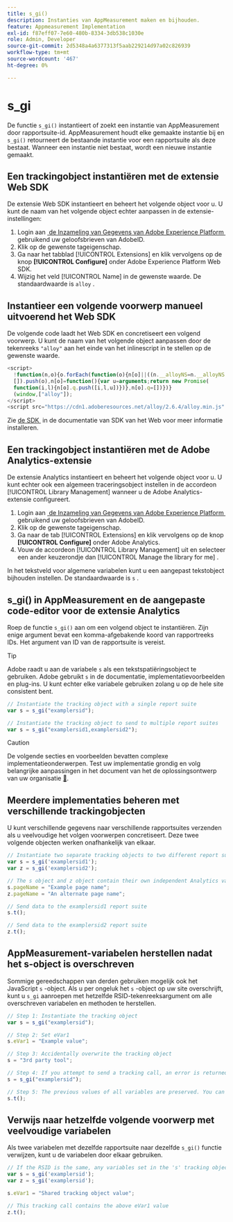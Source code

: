 ```yaml
---
title: s_gi()
description: Instanties van AppMeasurement maken en bijhouden.
feature: Appmeasurement Implementation
exl-id: f87eff07-7e60-480b-8334-3db538c1030e
role: Admin, Developer
source-git-commit: 2d5348a4a6377313f5aab229214d97a02c826939
workflow-type: tm+mt
source-wordcount: '467'
ht-degree: 0%

---
```


# s_gi

De functie `s_gi()` instantieert of zoekt een instantie van AppMeasurement door rapportsuite-id. AppMeasurement houdt elke gemaakte instantie bij en `s_gi()` retourneert de bestaande instantie voor een rapportsuite als deze bestaat. Wanneer een instantie niet bestaat, wordt een nieuwe instantie gemaakt.

## Een trackingobject instantiëren met de extensie Web SDK

De extensie Web SDK instantieert en beheert het volgende object voor u. U kunt de naam van het volgende object echter aanpassen in de extensie-instellingen:

1. Login aan [&#x200B; de Inzameling van Gegevens van Adobe Experience Platform &#x200B;](https://experience.adobe.com/data-collection) gebruikend uw geloofsbrieven van AdobeID.
1. Klik op de gewenste tageigenschap.
1. Ga naar het tabblad [!UICONTROL Extensions] en klik vervolgens op de knop **[!UICONTROL Configure]** onder Adobe Experience Platform Web SDK.
1. Wijzig het veld [!UICONTROL Name] in de gewenste waarde. De standaardwaarde is `alloy` .

## Instantieer een volgende voorwerp manueel uitvoerend het Web SDK

De volgende code laadt het Web SDK en concretiseert een volgend voorwerp. U kunt de naam van het volgende object aanpassen door de tekenreeks `"alloy"` aan het einde van het inlinescript in te stellen op de gewenste waarde.

```js
<script>
  !function(n,o){o.forEach(function(o){n[o]||((n.__alloyNS=n.__alloyNS||
  []).push(o),n[o]=function(){var u=arguments;return new Promise(
  function(i,l){n[o].q.push([i,l,u])})},n[o].q=[])})}
  (window,["alloy"]);
</script>
<script src="https://cdn1.adoberesources.net/alloy/2.6.4/alloy.min.js" async></script>
```

Zie [&#x200B; de SDK &#x200B;](https://experienceleague.adobe.com/docs/experience-platform/edge/fundamentals/installing-the-sdk.html?lang=nl-NL) in de documentatie van SDK van het Web voor meer informatie installeren.

## Een trackingobject instantiëren met de Adobe Analytics-extensie

De extensie Analytics instantieert en beheert het volgende object voor u. U kunt echter ook een algemeen traceringsobject instellen in de accordeon [!UICONTROL Library Management] wanneer u de Adobe Analytics-extensie configureert.

1. Login aan [&#x200B; de Inzameling van Gegevens van Adobe Experience Platform &#x200B;](https://experience.adobe.com/data-collection) gebruikend uw geloofsbrieven van AdobeID.
1. Klik op de gewenste tageigenschap.
1. Ga naar de tab [!UICONTROL Extensions] en klik vervolgens op de knop **[!UICONTROL Configure]** onder Adobe Analytics.
1. Vouw de accordeon [!UICONTROL Library Management] uit en selecteer een ander keuzerondje dan [!UICONTROL Manage the library for me] .

In het tekstveld voor algemene variabelen kunt u een aangepast tekstobject bijhouden instellen. De standaardwaarde is `s` .

## s_gi() in AppMeasurement en de aangepaste code-editor voor de extensie Analytics

Roep de functie `s_gi()` aan om een volgend object te instantiëren. Zijn enige argument bevat een komma-afgebakende koord van rapportreeks IDs. Het argument van ID van de rapportsuite is vereist.

>[!TIP]
>
>Adobe raadt u aan de variabele `s` als een tekstspatiëringsobject te gebruiken. Adobe gebruikt `s` in de documentatie, implementatievoorbeelden en plug-ins. U kunt echter elke variabele gebruiken zolang u op de hele site consistent bent.

```js
// Instantiate the tracking object with a single report suite
var s = s_gi("examplersid");

// Instantiate the tracking object to send to multiple report suites
var s = s_gi("examplersid1,examplersid2");
```

>[!CAUTION]
>
>De volgende secties en voorbeelden bevatten complexe implementatieonderwerpen. Test uw implementatie grondig en volg belangrijke aanpassingen in het document van het de oplossingsontwerp van uw organisatie [&#128279;](../../prepare/solution-design.md).

## Meerdere implementaties beheren met verschillende trackingobjecten

U kunt verschillende gegevens naar verschillende rapportsuites verzenden als u veelvoudige het volgen voorwerpen concretiseert. Deze twee volgende objecten werken onafhankelijk van elkaar.

```js
// Instantiate two separate tracking objects to two different report suites
var s = s_gi('examplersid1');
var z = s_gi('examplersid2');

// The s object and z object contain their own independent Analytics variables simultaneously
s.pageName = "Example page name";
z.pageName = "An alternate page name";

// Send data to the examplersid1 report suite
s.t();

// Send data to the examplersid2 report suite
z.t();
```

## AppMeasurement-variabelen herstellen nadat het s-object is overschreven

Sommige gereedschappen van derden gebruiken mogelijk ook het JavaScript `s` -object. Als u per ongeluk het `s` -object op uw site overschrijft, kunt u `s_gi` aanroepen met hetzelfde RSID-tekenreeksargument om alle overschreven variabelen en methoden te herstellen.

```js
// Step 1: Instantiate the tracking object
var s = s_gi("examplersid");

// Step 2: Set eVar1
s.eVar1 = "Example value";

// Step 3: Accidentally overwrite the tracking object
s = "3rd party tool";

// Step 4: If you attempt to send a tracking call, an error is returned. Instead, re-instantiate the tracking object
s = s_gi("examplersid");

// Step 5: The previous values of all variables are preserved. You can send a tracking call and eVar1 is correctly set
s.t();
```

## Verwijs naar hetzelfde volgende voorwerp met veelvoudige variabelen

Als twee variabelen met dezelfde rapportsuite naar dezelfde `s_gi()` functie verwijzen, kunt u de variabelen door elkaar gebruiken.

```js
// If the RSID is the same, any variables set in the 's' tracking object also get set in 'z' tracking object
var s = s_gi('examplersid');
var z = s_gi('examplersid');

s.eVar1 = "Shared tracking object value";

// This tracking call contains the above eVar1 value
z.t();
```
